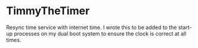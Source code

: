 # TimmyTheTimer
Resync time service with internet time. I wrote this to be added to the start-up processes on my dual boot system to ensure the clock is correct at all times.
